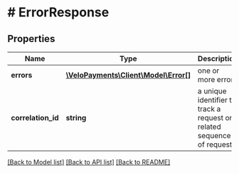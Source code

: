 # # ErrorResponse

## Properties

Name | Type | Description | Notes
------------ | ------------- | ------------- | -------------
**errors** | [**\VeloPayments\Client\Model\Error[]**](Error.md) | one or more errors | [optional]
**correlation_id** | **string** | a unique identifier to track a request or related sequence of requests | [optional]

[[Back to Model list]](../../README.md#models) [[Back to API list]](../../README.md#endpoints) [[Back to README]](../../README.md)
